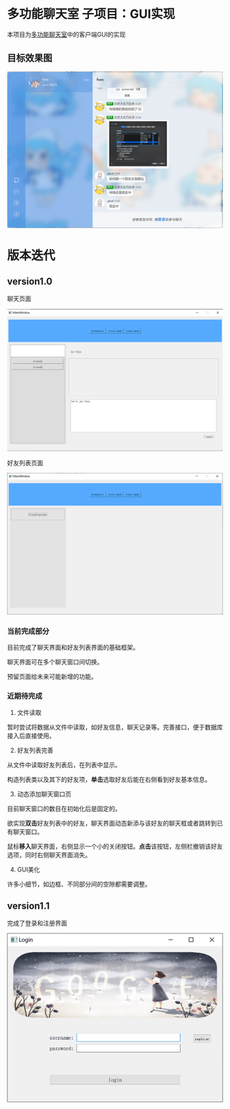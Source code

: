 # 多功能聊天室 子项目：GUI实现

本项目为[多功能聊天室](https://github.com/wxq1999/versatile-chatroom)中的客户端GUI的实现

## 目标效果图

![target](README.assets/target.png)



# 版本迭代

## version1.0

聊天页面

![v1.0-chatpage](README.assets/v1.0-chatpage.png)

好友列表页面

![v1.0-listpage](README.assets/v1.0-listpage.png)

### 当前完成部分

目前完成了聊天界面和好友列表界面的基础框架。

聊天界面可在多个聊天窗口间切换。

预留页面给未来可能新增的功能。

### 近期待完成

1. 文件读取

暂时尝试将数据从文件中读取，如好友信息，聊天记录等。完善接口，便于数据库接入后直接使用。

2. 好友列表完善

从文件中读取好友列表后，在列表中显示。

构造列表类以及其下的好友项，**单击**选取好友后能在右侧看到好友基本信息。

3. 动态添加聊天窗口页

目前聊天窗口的数目在初始化后是固定的。

欲实现**双击**好友列表中的好友，聊天界面动态新添与该好友的聊天框或者跳转到已有聊天窗口。

鼠标**移入**聊天界面，右侧显示一个小的关闭按钮。**点击**该按钮，左侧栏撤销该好友选项，同时右侧聊天界面消失。

4. GUI美化

许多小细节，如边框、不同部分间的空隙都需要调整。



## version1.1

完成了登录和注册界面

![v1.1-login](README.assets/v1.1-login.png)